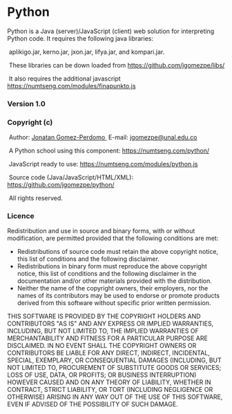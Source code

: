# Python
Python is a Java (server)/JavaScript (client) web solution for interpreting Python code. It requires the following java libraries:

&nbsp;aplikigo.jar, kerno.jar, jxon.jar, lifya.jar, and kompari.jar. 

&nbsp;These libraries can be down loaded from <A HREF="https://github.com/jgomezpe/libs/">https://github.com/jgomezpe/libs/</A> 

&nbsp;It also requires the additional javascript <A HREF="https://numtseng.com/modules/finapunkto.js">https://numtseng.com/modules/finapunkto.js</A>
<h3>Version 1.0</h3>
<h3>Copyright (c)</h3>
&nbsp;Author: <A HREF="https://disi.unal.edu.co/~jgomezpe/"> Jonatan Gomez-Perdomo </A>
&nbsp;E-mail: <A HREF="mailto:jgomezpe@unal.edu.co">jgomezpe@unal.edu.co</A>

&nbsp;A Python school using this component: <A HREF="https://numtseng.com/python/">https://numtseng.com/python/</A>

&nbsp;JavaScript ready to use: <A HREF="https://numtseng.com/modules/python.js">https://numtseng.com/modules/python.js</A>

&nbsp;Source code (Java/JavaScript/HTML/XML): <A HREF="https://github.com/jgomezpe/python/">https://github.com/jgomezpe/python/</A>

&nbsp;All rights reserved.

<h3>Licence</h3>
Redistribution and use in source and binary forms, with or without modification, are permitted provided that the following conditions are met:

<ul>
	<li> Redistributions of source code must retain the above copyright notice,
			this list of conditions and the following disclaimer.</li>
	<li> Redistributions in binary form must reproduce the above copyright notice,
			this list of conditions and the following disclaimer in the documentation
			and/or other materials provided with the distribution.</li>
	<li> Neither the name of the copyright owners, their employers, nor the
			names of its contributors may be used to endorse or promote products
			derived from this software without specific prior written permission.</li>
</ul>

THIS SOFTWARE IS PROVIDED BY THE COPYRIGHT HOLDERS AND CONTRIBUTORS "AS IS"
		AND ANY EXPRESS OR IMPLIED WARRANTIES, INCLUDING, BUT NOT LIMITED TO, THE
		IMPLIED WARRANTIES OF MERCHANTABILITY AND FITNESS FOR A PARTICULAR PURPOSE ARE
		DISCLAIMED.  IN NO EVENT SHALL THE COPYRIGHT OWNERS OR CONTRIBUTORS BE
		LIABLE FOR ANY DIRECT, INDIRECT, INCIDENTAL, SPECIAL, EXEMPLARY, OR
		CONSEQUENTIAL DAMAGES (INCLUDING, BUT NOT LIMITED TO, PROCUREMENT OF
		SUBSTITUTE GOODS OR SERVICES; LOSS OF USE, DATA, OR PROFITS; OR BUSINESS INTERRUPTION)
		HOWEVER CAUSED AND ON ANY THEORY OF LIABILITY, WHETHER IN CONTRACT, STRICT LIABILITY,
		OR TORT (INCLUDING NEGLIGENCE OR OTHERWISE) ARISING IN ANY WAY OUT OF THE USE OF 
		THIS SOFTWARE, EVEN IF ADVISED OF THE POSSIBILITY OF SUCH DAMAGE.

